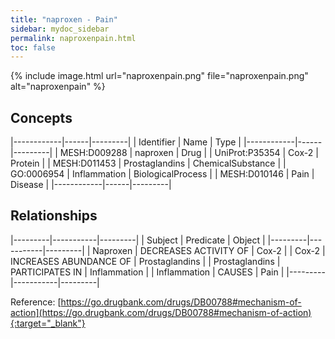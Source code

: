 ```yaml
---
title: "naproxen - Pain"
sidebar: mydoc_sidebar
permalink: naproxenpain.html
toc: false 
---
```


{% include image.html url="naproxenpain.png" file="naproxenpain.png" alt="naproxenpain" %}

## Concepts

|------------|------|---------|
| Identifier | Name | Type    |
|------------|------|---------|
| MESH:D009288 | naproxen | Drug |
| UniProt:P35354 | Cox-2 | Protein |
| MESH:D011453 | Prostaglandins | ChemicalSubstance |
| GO:0006954 | Inflammation | BiologicalProcess |
| MESH:D010146 | Pain | Disease |
|------------|------|---------|

## Relationships

|---------|-----------|---------|
| Subject | Predicate | Object  |
|---------|-----------|---------|
| Naproxen | DECREASES ACTIVITY OF | Cox-2 |
| Cox-2 | INCREASES ABUNDANCE OF | Prostaglandins |
| Prostaglandins | PARTICIPATES IN | Inflammation |
| Inflammation | CAUSES | Pain |
|---------|-----------|---------|

Reference: [https://go.drugbank.com/drugs/DB00788#mechanism-of-action](https://go.drugbank.com/drugs/DB00788#mechanism-of-action){:target="_blank"}